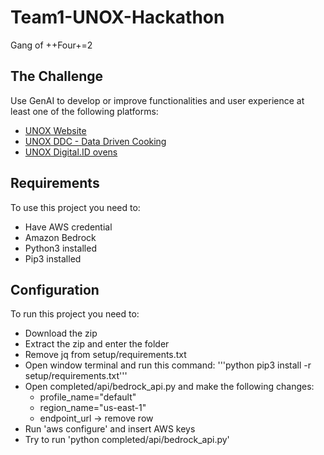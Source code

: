 # Team1-UNOX-Hackathon

Gang of ++Four+=2

## The Challenge

Use GenAI to develop or improve functionalities and user experience at least one of the following platforms:

- [UNOX Website](https://www.unox.com/it_it/)
- [UNOX DDC - Data Driven Cooking](https://demo.datadrivencooking.com/)
- [UNOX Digital.ID ovens](https://www.unox.com/it_it/app-e-sistema-operativo/app/digitalid/)

## Requirements

To use this project you need to:

- Have AWS credential
- Amazon Bedrock
- Python3 installed
- Pip3 installed

## Configuration

To run this project you need to:

- Download the zip
- Extract the zip and enter the folder
- Remove jq from setup/requirements.txt
- Open window terminal and run this command:
  '''python pip3 install -r setup/requirements.txt'''
- Open completed/api/bedrock_api.py and make the following changes:
  - profile_name="default"
  - region_name="us-east-1"
  - endpoint_url → remove row
- Run 'aws configure' and insert AWS keys
- Try to run
  'python completed/api/bedrock_api.py'
